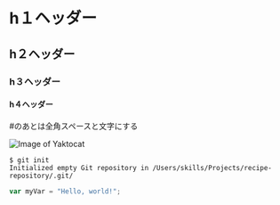 # h１ヘッダー
## h２ヘッダー
### h３ヘッダー
#### h４ヘッダー

#のあとは全角スペースと文字にする

![Image of Yaktocat](https://octodex.github.com/images/yaktocat.png)

```
$ git init
Initialized empty Git repository in /Users/skills/Projects/recipe-repository/.git/
```

``` javascript
var myVar = "Hello, world!";
```

